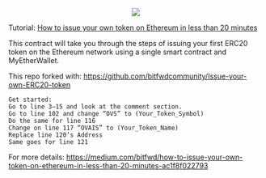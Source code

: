 
<p align="center">
  <img src="https://user-images.githubusercontent.com/16810128/36881745-df9c599a-1e23-11e8-9ea3-58d4730bd537.jpeg">
</p>

Tutorial: [How to issue your own token on Ethereum in less than 20 minutes](https://medium.com/bitfwd/how-to-issue-your-own-token-on-ethereum-in-less-than-20-minutes-ac1f8f022793)

This contract will take you through the steps of issuing your first ERC20 token on the Ethereum network using a single smart contract and MyEtherWallet.

This repo forked with: https://github.com/bitfwdcommunity/Issue-your-own-ERC20-token


```
Get started:
Go to line 3–15 and look at the comment section.
Go to line 102 and change “OVS” to (Your_Token_Symbol)
Do the same for line 116
Change on line 117 “OVAIS” to (Your_Token_Name)
Replace line 120’s Address 
Same goes for line 121
```

For more details: https://medium.com/bitfwd/how-to-issue-your-own-token-on-ethereum-in-less-than-20-minutes-ac1f8f022793
